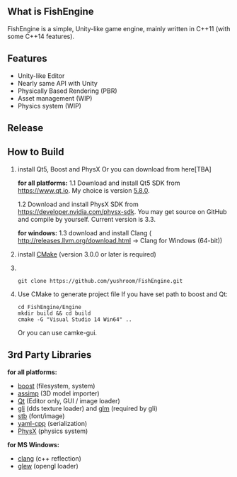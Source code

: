 ## What is FishEngine

FishEngine is a simple, Unity-like game engine, mainly written in C++11 (with some C++14 features).



## Features

- Unity-like Editor
- Nearly same API with Unity
- Physically Based Rendering (PBR)
- Asset management (WIP)
- Physics system (WIP)


## Release



## How to Build

1. install Qt5, Boost and PhysX
   Or you can download from here[TBA]

   **for all platforms:**
   1.1 Download and install Qt5 SDK from https://www.qt.io. My choice is version [5.8.0](http://download.qt.io/official_releases/qt/5.8/5.8.0/qt-opensource-mac-x64-clang-5.8.0.dmg).

   1.2 Download and install PhysX SDK from https://developer.nvidia.com/physx-sdk.
   You may get source on GitHub and compile by yourself. Current version is 3.3.

   **for windows:**
   1.3 download and install Clang ( http://releases.llvm.org/download.html -> Clang for Windows (64-bit))



2. install [CMake](https://cmake.org/download/) (version 3.0.0 or later is required)

3. ​

   ```shell
   git clone https://github.com/yushroom/FishEngine.git
   ```

4. Use CMake to generate project file
   If you have set path to boost and Qt:

   ```shell
   cd FishEngine/Engine
   mkdir build && cd build
   cmake -G "Visual Studio 14 Win64" ..
   ```

   Or you can use camke-gui.




## 3rd Party Libraries

**for all platforms:**

- [boost](http://www.boost.org/) (filesystem, system)
- [assimp](https://github.com/assimp/assimp) (3D model importer)
- [Qt](https://www.qt.io) (Editor only,  GUI / image loader)
- [gli](https://github.com/g-truc/gli) (dds texture loader) and [glm](https://github.com/g-truc/glm) (required by gli)
- [stb](https://github.com/nothings/stb) (font/image)
- [yaml-cpp](https://github.com/jbeder/yaml-cpp) (serialization)
- [PhysX](https://developer.nvidia.com/physx-sdk) (physics system)


**for MS Windows:**

- [clang](http://www.boost.org/) (c++ reflection)
- [glew](https://github.com/nigels-com/glew) (opengl loader)

